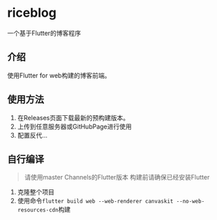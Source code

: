 # riceblog

一个基于Flutter的博客程序

## 介绍

使用Flutter for web构建的博客前端。

## 使用方法

1. 在Releases页面下载最新的预构建版本。
2. 上传到任意服务器或GitHubPage进行使用
3. 配置反代...

## 自行编译

> 请使用master Channels的Flutter版本
> 构建前请确保已经安装Flutter

1. 克隆整个项目
2. 使用命令`flutter build web --web-renderer canvaskit --no-web-resources-cdn`构建

